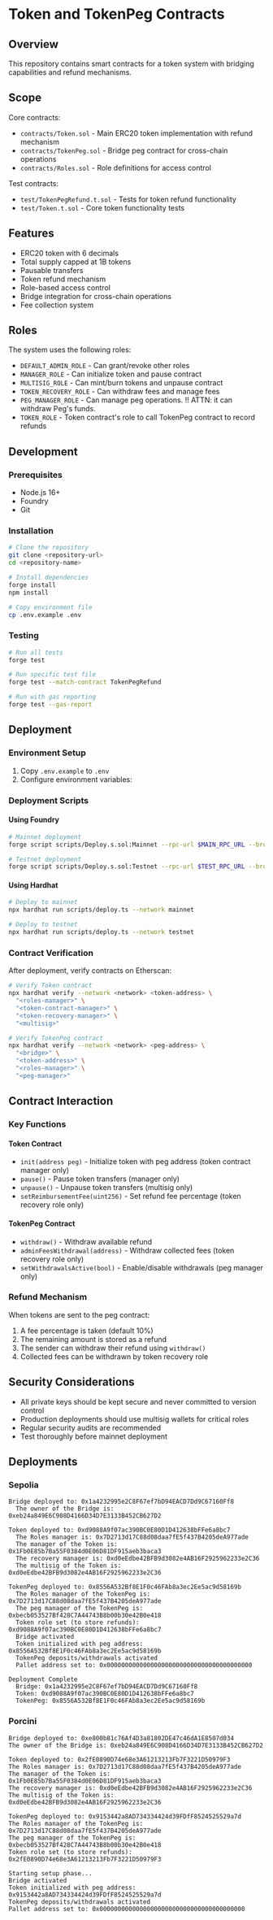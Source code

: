 # Token and TokenPeg Contracts

## Overview

This repository contains smart contracts for a token system with bridging capabilities and refund mechanisms.

## Scope

Core contracts:

- `contracts/Token.sol` - Main ERC20 token implementation with refund mechanism
- `contracts/TokenPeg.sol` - Bridge peg contract for cross-chain operations
- `contracts/Roles.sol` - Role definitions for access control

Test contracts:

- `test/TokenPegRefund.t.sol` - Tests for token refund functionality
- `test/Token.t.sol` - Core token functionality tests

## Features

- ERC20 token with 6 decimals
- Total supply capped at 1B tokens
- Pausable transfers
- Token refund mechanism
- Role-based access control
- Bridge integration for cross-chain operations
- Fee collection system

## Roles

The system uses the following roles:

- `DEFAULT_ADMIN_ROLE` - Can grant/revoke other roles
- `MANAGER_ROLE` - Can initialize token and pause contract
- `MULTISIG_ROLE` - Can mint/burn tokens and unpause contract
- `TOKEN_RECOVERY_ROLE` - Can withdraw fees and manage fees
- `PEG_MANAGER_ROLE` - Can manage peg operations. !! ATTN: it can withdraw Peg's funds.
- `TOKEN_ROLE` - Token contract's role to call TokenPeg contract to record refunds

## Development

### Prerequisites

- Node.js 16+
- Foundry
- Git

### Installation

```bash
# Clone the repository
git clone <repository-url>
cd <repository-name>

# Install dependencies
forge install
npm install

# Copy environment file
cp .env.example .env
```

### Testing

```bash
# Run all tests
forge test

# Run specific test file
forge test --match-contract TokenPegRefund

# Run with gas reporting
forge test --gas-report
```

## Deployment

### Environment Setup

1. Copy `.env.example` to `.env`
2. Configure environment variables:

### Deployment Scripts

#### Using Foundry

```bash
# Mainnet deployment
forge script scripts/Deploy.s.sol:Mainnet --rpc-url $MAIN_RPC_URL --broadcast

# Testnet deployment
forge script scripts/Deploy.s.sol:Testnet --rpc-url $TEST_RPC_URL --broadcast
```

#### Using Hardhat

```bash
# Deploy to mainnet
npx hardhat run scripts/deploy.ts --network mainnet

# Deploy to testnet
npx hardhat run scripts/deploy.ts --network testnet
```

### Contract Verification

After deployment, verify contracts on Etherscan:

```bash
# Verify Token contract
npx hardhat verify --network <network> <token-address> \
  "<roles-manager>" \
  "<token-contract-manager>" \
  "<token-recovery-manager>" \
  "<multisig>"

# Verify TokenPeg contract
npx hardhat verify --network <network> <peg-address> \
  "<bridge>" \
  "<token-address>" \
  "<roles-manager>" \
  "<peg-manager>"
```

## Contract Interaction

### Key Functions

#### Token Contract

- `init(address peg)` - Initialize token with peg address (token contract manager only)
- `pause()` - Pause token transfers (manager only)
- `unpause()` - Unpause token transfers (multisig only)
- `setReimbursementFee(uint256)` - Set refund fee percentage (token recovery role only)

#### TokenPeg Contract

- `withdraw()` - Withdraw available refund
- `adminFeesWithdrawal(address)` - Withdraw collected fees (token recovery role only)
- `setWithdrawalsActive(bool)` - Enable/disable withdrawals (peg manager only)

### Refund Mechanism

When tokens are sent to the peg contract:

1. A fee percentage is taken (default 10%)
2. The remaining amount is stored as a refund
3. The sender can withdraw their refund using `withdraw()`
4. Collected fees can be withdrawn by token recovery role

## Security Considerations

- All private keys should be kept secure and never committed to version control
- Production deployments should use multisig wallets for critical roles
- Regular security audits are recommended
- Test thoroughly before mainnet deployment

## Deployments

### Sepolia

```
Bridge deployed to: 0x1a4232995e2C8F67ef7bD94EACD7Dd9C67160Ff8
  The owner of the Bridge is: 0xeb24a849E6C908D4166D34D7E3133B452CB627D2

Token deployed to: 0xd9088A9f07ac390BC0E80D1D412638bFFe6a8bc7
  The Roles manager is: 0x7D2713d17C88d08daa7fE5f437B4205deA977ade
  The manager of the Token is: 0x1Fb0E85b7Ba55F0384d0E06D81DF915aeb3baca3
  The recovery manager is: 0xd0eEdbe42BFB9d3082e4AB16F2925962233e2C36
  The multisig of the Token is: 0xd0eEdbe42BFB9d3082e4AB16F2925962233e2C36

TokenPeg deployed to: 0x8556A532Bf8E1F0c46FAb8a3ec2Ee5ac9d58169b
  The Roles manager of the TokenPeg is: 0x7D2713d17C88d08daa7fE5f437B4205deA977ade
  The peg manager of the TokenPeg is: 0xbecb053527Bf428C7A44743B8b00b30e42B0e418
  Token role set (to store refunds): 0xd9088A9f07ac390BC0E80D1D412638bFFe6a8bc7
  Bridge activated
  Token initialized with peg address: 0x8556A532Bf8E1F0c46FAb8a3ec2Ee5ac9d58169b
  TokenPeg deposits/withdrawals activated
  Pallet address set to: 0x0000000000000000000000000000000000000000

Deployment Complete
  Bridge: 0x1a4232995e2C8F67ef7bD94EACD7Dd9C67160Ff8
  Token: 0xd9088A9f07ac390BC0E80D1D412638bFFe6a8bc7
  TokenPeg: 0x8556A532Bf8E1F0c46FAb8a3ec2Ee5ac9d58169b
```

### Porcini

```
Bridge deployed to: 0xe800b81c76Af4D3a81802DE47c46dA1E8507d034
The owner of the Bridge is: 0xeb24a849E6C908D4166D34D7E3133B452CB627D2

Token deployed to: 0x2fE0890D74e68e3A61213213Fb7F3221D50979F3
The Roles manager is: 0x7D2713d17C88d08daa7fE5f437B4205deA977ade
The manager of the Token is: 0x1Fb0E85b7Ba55F0384d0E06D81DF915aeb3baca3
The recovery manager is: 0xd0eEdbe42BFB9d3082e4AB16F2925962233e2C36
The multisig of the Token is: 0xd0eEdbe42BFB9d3082e4AB16F2925962233e2C36

TokenPeg deployed to: 0x9153442a8AD734334424d39FDfF8524525529a7d
The Roles manager of the TokenPeg is: 0x7D2713d17C88d08daa7fE5f437B4205deA977ade
The peg manager of the TokenPeg is: 0xbecb053527Bf428C7A44743B8b00b30e42B0e418
Token role set (to store refunds): 0x2fE0890D74e68e3A61213213Fb7F3221D50979F3

Starting setup phase...
Bridge activated
Token initialized with peg address: 0x9153442a8AD734334424d39FDfF8524525529a7d
TokenPeg deposits/withdrawals activated
Pallet address set to: 0x0000000000000000000000000000000000000000
```
